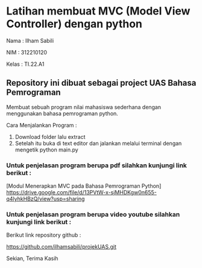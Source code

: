 # Latihan membuat MVC (Model View Controller) dengan python

Nama : Ilham Sabili

NIM : 312210120

Kelas : TI.22.A1


## Repository ini dibuat sebagai project UAS Bahasa Pemrograman

Membuat sebuah program nilai mahasiswa sederhana dengan menggunakan bahasa pemrograman python.

Cara Menjalankan Program :

1. Download folder lalu extract
2. Setelah itu buka di text editor dan jalankan melalui terminal dengan mengetik python main.py

### Untuk penjelasan program berupa pdf silahkan kunjungi link berikut :

[Modul Menerapkan MVC pada Bahasa Pemrograman Python] https://drive.google.com/file/d/13PVtW-x-sjMHDKgw0n655-q4lyhkHBzQ/view?usp=sharing 

### Untuk penjelasan program berupa video youtube silahkan kunjungi link berikut :


Berikut link repository github :

https://github.com/ilhamsabili/projekUAS.git

Sekian, Terima Kasih
